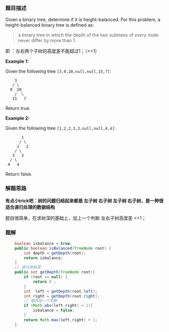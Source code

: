 ### 题目描述

Given a binary tree, determine if it is height-balanced. For this problem, a height-balanced binary tree is defined as:

> a binary tree in which the depth of the two subtrees of *every* node never differ by more than 1.

即 ：左右两个子树的高度差不能超过1；（<=1）

**Example 1:**

Given the following tree `[3,9,20,null,null,15,7]`:

```
    3
   / \
  9  20
    /  \
   15   7
```

Return true.

**Example 2:**

Given the following tree `[1,2,2,3,3,null,null,4,4]`:

```
       1
      / \
     2   2
    / \
   3   3
  / \
 4   4
```

Return false.

### 解题思路

**有点小trick吧：树的问题归结起来都是 左子树 右子树 左子树 右子树，是一种很适合递归处理的数据结构**

题目很简单，在求树深的基础上，加上一个判断  左右子树高度差 <=1；



### 题解

```java
    boolean isbalance = true;
    public boolean isBalanced(TreeNode root) {
        int depth = getDepth(root);
        return isbalance;
    }
	// 递归求树深 
    public int getDepth(TreeNode root){
        if (root == null) {
            return 0 ;
        }
        int  left = getDepth(root.left);
        int right = getDepth(root.right);
        // 格外加一个判断
        if (Math.abs(left-right) > 1){
            isbalance = false;
        }
        return Math.max(left,right) + 1;
    }
```

